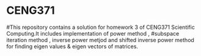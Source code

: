 # CENG371

#This repository contains a solution for homework 3 of CENG371 Scientific Computing.It includes implementation of power method , 
#subspace iteration method , inverse power metjod and shifted inverse power method for finding eigen values & eigen vectors of matrices.

